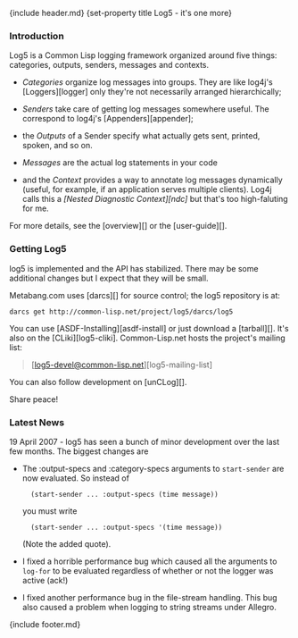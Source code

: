 {include header.md}
{set-property title Log5 - it's one more}

### Introduction 

Log5 is a Common Lisp logging framework organized around five things: categories, outputs, senders, messages and contexts. 

* *Categories* organize log messages into groups. They are like log4j's [Loggers][logger] only they're not necessarily arranged hierarchically; 

* *Senders* take care of getting log messages somewhere useful. The correspond to log4j's [Appenders][appender]; 

* the *Outputs* of a Sender specify what actually gets sent, printed, spoken, and so on.

* *Messages* are the actual log statements in your code

* and the *Context* provides a way to annotate log messages dynamically (useful, for example, if an application serves multiple clients). Log4j calls this a *[Nested Diagnostic Context][ndc]* but that's too high-faluting for me.

For more details, see the [overview][] or the [user-guide][].


### Getting Log5

log5 is implemented and the API has stabilized. There may be some additional changes but I expect that they will be small. 

Metabang.com uses [darcs][] for source control; the log5 repository is at:

    darcs get http://common-lisp.net/project/log5/darcs/log5

You can use [ASDF-Installing][asdf-install] or just download a [tarball][]. It's also on the [CLiki][log5-cliki]. Common-Lisp.net hosts the project's mailing list:

> [log5-devel@common-lisp.net][log5-mailing-list]

You can also follow development on [unCLog][].

Share peace!


### Latest News 

19 April 2007 - log5 has seen a bunch of minor development over the last few months. The biggest changes are

* The :output-specs and :category-specs arguments to `start-sender` are now evaluated. So instead of

        (start-sender ... :output-specs (time message))
    
    you must write

        (start-sender ... :output-specs '(time message))
    
    (Note the added quote).

* I fixed a horrible performance bug which caused all the arguments to `log-for` to be evaluated regardless of whether or not the logger was active (ack!)

* I fixed another performance bug in the file-stream handling. This bug also caused a problem when logging to string streams under Allegro.


{include footer.md}

